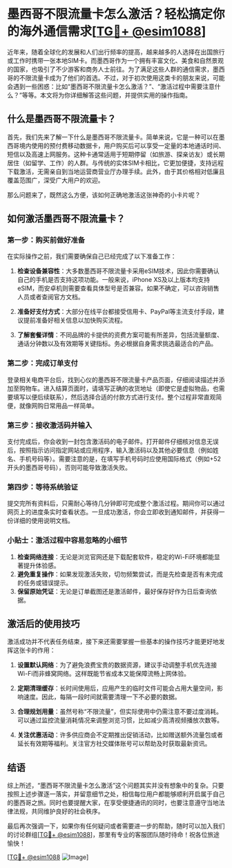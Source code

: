 # 墨西哥不限流量卡怎么激活？轻松搞定你的海外通信需求[[TG💪+ @esim1088](https://t.me/s/esim1088)]

近年来，随着全球化的发展和人们出行频率的提高，越来越多的人选择在出国旅行或工作时携带一张本地SIM卡。而墨西哥作为一个拥有丰富文化、美食和自然景观的国家，也吸引了不少游客和商务人士前往。为了满足这些人群的通信需求，墨西哥的不限流量卡成为了他们的首选。不过，对于初次使用这类卡的朋友来说，可能会遇到一些困惑：比如“墨西哥不限流量卡怎么激活？”、“激活过程中需要注意什么？”等等。本文将为你详细解答这些问题，并提供实用的操作指南。

## 什么是墨西哥不限流量卡？

首先，我们先来了解一下什么是墨西哥不限流量卡。简单来说，它是一种可以在墨西哥境内使用的预付费移动数据卡，用户购买后可以享受一定量的本地通话时间、短信以及高速上网服务。这种卡通常适用于短期停留（如旅游、探亲访友）或长期居住（如留学、工作）的人群。与传统的实体SIM卡相比，它更加便捷，支持远程下载激活，无需亲自到当地运营商营业厅办理手续。此外，由于其价格相对低廉且覆盖范围广，深受广大用户的欢迎。

那么问题来了，既然这么方便，该如何正确地激活这张神奇的小卡片呢？

## 如何激活墨西哥不限流量卡？

### 第一步：购买前做好准备

在实际操作之前，我们需要确保自己已经完成了以下准备工作：

1. **检查设备兼容性**：大多数墨西哥不限流量卡采用eSIM技术，因此你需要确认自己的手机是否支持这项功能。一般来说，iPhone XS及以上版本均支持eSIM，而安卓机则需要查看具体型号是否兼容。如果不确定，可以咨询销售人员或者查阅官方文档。
   
2. **准备好支付方式**：大部分在线平台都接受信用卡、PayPal等主流支付手段，建议提前准备好相关信息以加快购买流程。

3. **了解套餐详情**：不同品牌的卡提供的资费方案可能有所差异，包括流量额度、通话分钟数以及有效期等关键指标。务必根据自身需求挑选最适合的产品。

### 第二步：完成订单支付

登录相关电商平台后，找到心仪的墨西哥不限流量卡产品页面，仔细阅读描述并添加至购物车。进入结算页面时，请填写正确的收货地址（即使它是虚拟物品，也需要填写以便后续联系），然后选择合适的付款方式进行支付。整个过程非常直观简便，就像网购日常用品一样简单。

### 第三步：接收激活码并输入

支付完成后，你会收到一封包含激活码的电子邮件。打开邮件仔细核对信息无误后，按照指示访问指定网站或应用程序，输入激活码以及其他必要信息（例如姓名、手机号码等）。需要注意的是，在填写手机号码时应使用国际格式（例如+52开头的墨西哥号码），否则可能导致激活失败。

### 第四步：等待系统验证

提交完所有资料后，只需耐心等待几分钟即可完成整个激活过程。期间你可以通过网页上的进度条实时查看状态。一旦成功激活，你会立即收到通知邮件，并获得一份详细的使用说明文档。

### 小贴士：激活过程中容易忽略的小细节

1. **检查网络连接**：无论是浏览官网还是下载配套软件，稳定的Wi-Fi环境都能显著提升体验感。
2. **避免重复操作**：如果发现激活失败，切勿频繁尝试，而是先检查是否有未完成的任务或错误提示。
3. **保留原始凭证**：无论是订单截图还是激活邮件，最好保存好作为日后查询依据。

## 激活后的使用技巧

激活成功并不代表任务结束，接下来还需要掌握一些基本的操作技巧才能更好地发挥这张卡的作用：

1. **设置默认网络**：为了避免浪费宝贵的数据资源，建议手动调整手机优先连接Wi-Fi而非蜂窝网络。这样既能节省成本又能保障流畅上网体验。

2. **定期清理缓存**：长时间使用后，应用产生的临时文件可能会占用大量空间，影响速度。因此，每隔一段时间就需要清理一下不必要的数据。

3. **合理规划用量**：虽然号称“不限流量”，但实际使用中仍需注意不要过度消耗。可以通过监控流量消耗情况来调整浏览习惯，比如减少高清视频播放次数等。

4. **关注优惠活动**：许多供应商会不定期推出促销活动，比如赠送额外流量包或者延长有效期等福利。关注官方社交媒体账号可以帮助及时获取最新资讯。

## 结语

综上所述，“墨西哥不限流量卡怎么激活”这个问题其实并没有想象中的复杂。只要按照上述步骤逐一落实，并留意细节之处，相信每位用户都能够顺利开启属于自己的墨西哥之旅。同时也要提醒大家，在享受便捷通讯的同时，也要注意遵守当地法律法规，共同维护良好的社会秩序。

最后再次强调一下，如果你有任何疑问或者需要进一步的帮助，随时可以加入我们的讨论群组[[TG💪+ @esim1088](https://t.me/s/esim1088)]，那里有专业的客服团队随时待命！祝各位旅途愉快！

[[TG💪+ @esim1088](https://t.me/s/esim1088) ![Image](https://i.postimg.cc/4NQfJmqS/Snipaste-2025-05-13-00-14-12.png)]